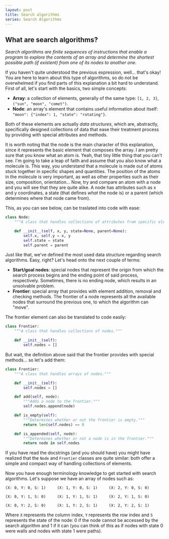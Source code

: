 ```yaml
---
layout: post
title: Search algorithms
series: Search Algorithms
---
```


## What are search algorithms?

_Search algorithms are finite sequences of instructions that enable a program to explore the contents of an array and determine the shortest possible path (if existent) from one of its nodes to another one._

If you haven't quite understood the previous expression, well... that's okay! You are here to learn about this type of algorithms, so do not be overwhelmed if you find parts of this explanation a bit hard to understand. First of all, let's start with the basics, two simple concepts:

* **Array**: a collection of elements, generally of the same type: `[1, 2, 3]`, `("sun", "moon", "comet")`.
* **Node**: an array's element that contains useful information about itself: `"moon": {"index": 1, "state": "rotating"}`.

Both of these elements are actually _data structures_, which are, abstractly, specifically designed collections of data that ease their treatment process by providing with special attributes and methods.

It is worth noting that the node is the main character of this explanation, since it represents the basic element that composes the array. I am pretty sure that you know what an atom is. Yeah, that tiny little thing that you can't see. I'm going to take a leap of faith and assume that you also know what a molecule is. This way, you understand that a molecule is made out of atoms stuck together in specific shapes and quantities. The position of the atoms in the molecule is very important, as well as other properties such as their size, composition, orientation... Now, try and compare an atom with a node and you will see that they are quite alike. A node has attributes such as x and y coordinates, a state (that defines _what_ the node is) or a parent (which determines where that node came from).

This, as you can see below, can be traslated into code with ease:

```python
class Node:
	"""A class that handles collections of attributes from specific elements."""

	def __init__(self, x, y, state=None, parent=None):
		self.x, self.y = x, y
		self.state = state
		self.parent = parent
```

Just like that, we've defined the most used data structure regarding search algorithms. Easy, right? Let's head onto the next couple of terms:

* **Start/goal nodes**: special nodes that represent the origin from which the search process begins and the ending point of said process, respectively. Sometimes, there is no ending node, which results in an unsolvable problem.
* **Frontier**: special array that provides with element addition, removal and checking methods. The frontier of a node represents all the available nodes that surround the previous one, to which the algorithm can "move".

The frontier element can also be translated to code easily:

```python
class Frontier:
	"""A class that handles collections of nodes."""

	def __init__(self):
		self.nodes = []
```

But wait, the definition above said that the frontier provides with special methods... so let's add them:

```python
class Frontier:
	"""A class that handles arrays of nodes."""

	def __init__(self):
		self.nodes = []

	def add(self, node):
		"""Adds a node to the frontier."""
		self.nodes.append(node)

	def is_empty(self):
		"""Determines whether or not the frontier is empty."""
		return len(self.nodes) == 0

	def is_appended(self, node):
		"""Determines whether or not a node is in the frontier."""
		return node in self.nodes
```

If you have read the docstrings (and you should have) you might have realized that the `Node` and `Frontier` classes are quite similar: both offer a simple and compact way of handling collections of elements.

Now you have enough terminology knowledge to get started with search algorithms. Let's suppose we have an array of nodes such as:

```
(X: 0, Y: 0, S: 1)     (X: 1, Y: 0, S: 1)     (X: 2, Y: 0, S: 0)

(X: 0, Y: 1, S: 0)     (X: 1, Y: 1, S: 1)     (X: 2, Y: 1, S: 0)

(X: 0, Y: 2, S: 0)     (X: 1, Y: 2, S: 1)     (X: 2, Y: 2, S: 1)
```

Where `X` represents the column index, `Y` represents the row index and `S` represents the state of the node: 0 if the node cannot be accessed by the search algorithm and 1 if it can (you can think of this as if nodes with state 0 were walls and nodes with state 1 were paths).
